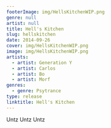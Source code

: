 ```yaml
---
footerImage: img/HellsKitchenWIP.png
genre: null
artist: null
title: Hell's Kitchen
slug: hellskitchen
date: 2014-09-26
cover: img/HellsKitchenWIP.png
image: img/HellsKitchenWIP.png
artists:
  - artist: Generation Y
  - artist: Carlos
  - artist: Bo
  - artist: Morf
genres:
  - genre: Psytrance
type: release
linktitle: Hell's Kitchen
---
```



Untz Untz Untz